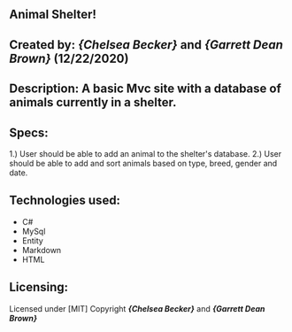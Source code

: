 ## Animal Shelter!

## Created by: **_{Chelsea Becker}_** and **_{Garrett Dean Brown}_** (12/22/2020)

## Description: A basic Mvc site with a database of animals currently in a shelter.

## Specs:

 1.) User should be able to add an animal to the shelter's database.
 2.) User should be able to add and sort animals based on type, breed, gender and date. 

## Technologies used: 

* C#
* MySql
* Entity
* Markdown
* HTML

## Licensing:

Licensed under [MIT] Copyright **_{Chelsea Becker}_** and **_{Garrett Dean Brown}_**